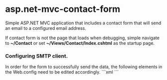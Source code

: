 # asp.net-mvc-contact-form
Simple ASP.NET MVC application that includes a contact form that will send an email to a configured email address.

If contact form is not the page that loads when debugging, simple navigate to <strong>~/Contact</strong> or set <strong>~/Views/Contact/Index.cshtml</strong> as the startup page.

<h3>Configuring SMTP client.</h3>
In order for the form to successfully send the data, the following elements in the Web.config need to be edited accordingly.
```xml
<add key="ContactSMTPServer" value="" />
<add key="ContactSMTPPort" value="" />
<add key="ContactSMTPUser" value=""/>
<add key="ContactSMTPPassword" value=""/>
<add key="ContactSMTPEnableSSL" value=""/> <!-- true or false-->
```
